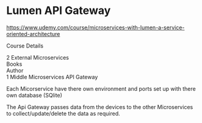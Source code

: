 # Lumen API Gateway

https://www.udemy.com/course/microservices-with-lumen-a-service-oriented-architecture

Course Details

2 External Microservices
<br />Books
<br />Author
<br />
1 Middle Microservices
API Gateway

Each Micorservice have there own environment and ports set up with there own database (SQlite)

The Api Gateway passes data from the devices to the other Microservices to collect/update/delete the data as required.

